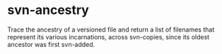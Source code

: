 # svn-ancestry
Trace the ancestry of a versioned file and return a list of filenames that represent its various incarnations, across svn-copies, since its oldest ancestor was first svn-added.
